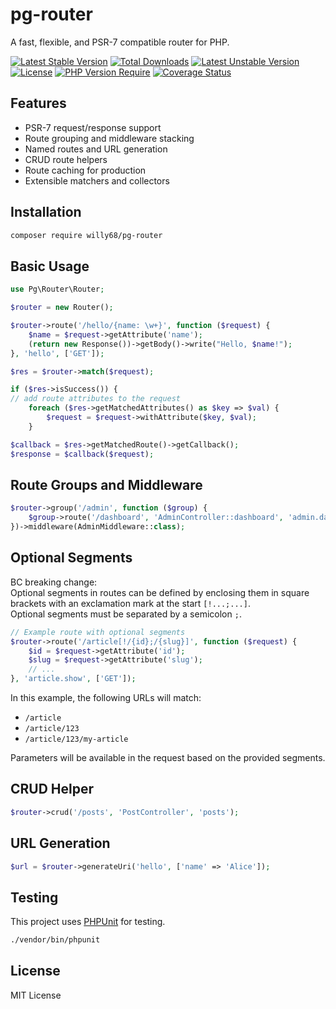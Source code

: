 # pg-router

A fast, flexible, and PSR-7 compatible router for PHP.

[![Latest Stable Version](http://poser.pugx.org/willy68/pg-router/v)](https://packagist.org/packages/willy68/pg-router)
[![Total Downloads](http://poser.pugx.org/willy68/pg-router/downloads)](https://packagist.org/packages/willy68/pg-router)
[![Latest Unstable Version](http://poser.pugx.org/willy68/pg-router/v/unstable)](https://packagist.org/packages/willy68/pg-router)
[![License](http://poser.pugx.org/willy68/pg-router/license)](https://packagist.org/packages/willy68/pg-router)
[![PHP Version Require](http://poser.pugx.org/willy68/pg-router/require/php)](https://packagist.org/packages/willy68/pg-router)
[![Coverage Status](https://coveralls.io/repos/github/willy68/pg-router/badge.svg?branch=main)](https://coveralls.io/github/willy68/pg-router?branch=main)

## Features

- PSR-7 request/response support
- Route grouping and middleware stacking
- Named routes and URL generation
- CRUD route helpers
- Route caching for production
- Extensible matchers and collectors

## Installation

```bash
composer require willy68/pg-router
```

## Basic Usage

```php
use Pg\Router\Router;

$router = new Router();

$router->route('/hello/{name: \w+}', function ($request) {
    $name = $request->getAttribute('name');
    (return new Response())->getBody()->write("Hello, $name!");
}, 'hello', ['GET']);

$res = $router->match($request);

if ($res->isSuccess()) {
// add route attributes to the request
    foreach ($res->getMatchedAttributes() as $key => $val) {
        $request = $request->withAttribute($key, $val);
    }

$callback = $res->getMatchedRoute()->getCallback();
$response = $callback($request);
```

## Route Groups and Middleware

```php
$router->group('/admin', function ($group) {
    $group->route('/dashboard', 'AdminController::dashboard', 'admin.dashboard', ['GET']);
})->middleware(AdminMiddleware::class);
```

## Optional Segments

BC breaking change:  
Optional segments in routes can be defined by enclosing them in square brackets with an exclamation mark at the start `[!...;...]`.  
Optional segments must be separated by a semicolon `;`.

```php
// Example route with optional segments
$router->route('/article[!/{id};/{slug}]', function ($request) {
    $id = $request->getAttribute('id');
    $slug = $request->getAttribute('slug');
    // ...
}, 'article.show', ['GET']);
```

In this example, the following URLs will match:
- `/article`
- `/article/123`
- `/article/123/my-article`

Parameters will be available in the request based on the provided segments.

## CRUD Helper

```php
$router->crud('/posts', 'PostController', 'posts');
```

## URL Generation

```php
$url = $router->generateUri('hello', ['name' => 'Alice']);
```

## Testing

This project uses [PHPUnit](https://phpunit.de/) for testing.

```bash
./vendor/bin/phpunit
```

## License

MIT License